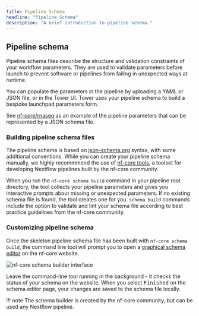 ```yaml
---
title: Pipeline Schema
headline: "Pipeline Schema"
description: "A brief introduction to pipeline schema."
---
```


## Pipeline schema

Pipeline schema files describe the structure and validation constraints of your workflow parameters. They are used to validate parameters before launch to prevent software or pipelines from failing in unexpected ways at runtime.

You can populate the parameters in the pipeline by uploading a YAML or JSON file, or in the Tower UI. Tower uses your pipeline schema to build a bespoke launchpad parameters form.

See [nf-core/rnaseq](https://github.com/nf-core/rnaseq/blob/e049f51f0214b2aef7624b9dd496a404a7c34d14/nextflow_schema.json) as an example of the pipeline parameters that can be represented by a JSON schema file.

### Building pipeline schema files

The pipeline schema is based on [json-schema.org](https://json-schema.org/) syntax, with some additional conventions. While you can create your pipeline schema manually, we highly recommmend the use of [nf-core tools](https://nf-co.re/tools/#pipeline-schema), a toolset for developing Nextflow pipelines built by the nf-core community.

When you run the `nf-core schema build` command in your pipeline root directory, the tool collects your pipeline parameters and gives you interactive prompts about missing or unexpected parameters. If no existing schema file is found, the tool creates one for you. `schema build` commands include the option to validate and lint your schema file according to best practice guidelines from the nf-core community.

### Customizing pipeline schema

Once the skeleton pipeline schema file has been built with `nf-core schema build`, the command line tool will prompt you to open a [graphical schema editor](https://nf-co.re/pipeline_schema_builder) on the nf-core website.

![nf-core schema builder interface](./_images/pipeline_schema_overview.png)

Leave the command-line tool running in the background - it checks the status of your schema on the website. When you select <kbd>Finished</kbd> on the schema editor page, your changes are saved to the schema file locally.

<!-- prettier-ignore -->
!!! note
    The schema builder is created by the nf-core community, but can be used any Nextflow pipeline.
